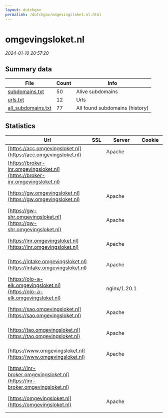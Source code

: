 ```yaml
---
layout: dutchgov
permalink: /dutchgov/omgevingsloket.nl.html
---
```



# omgevingsloket.nl
*2024-01-10 20:57:20*
## Summary data


| File       | Count | Info |
|------------|-------|------|
|[subdomains.txt](/data/omgevingsloket.nl/subdomains.txt)|50|Alive subdomains|
|[urls.txt](/data/omgevingsloket.nl/urls.txt)|12|Urls|
|[all_subdomains.txt](/data/omgevingsloket.nl/all_subdomains.txt)|77|All found subdomains (history)|


## Statistics


| Url | SSL | Server | Cookie | HSTS | CSP | XFO | XXP | RP | Tech |Title |
|------------|-------|------|------|------|------|------|------|------|------|------|
|[https://acc.omgevingsloket.nl](https://acc.omgevingsloket.nl)| |Apache| | | | | | :white_check_mark: |Apache HTTP Server|Access to the re...|
|[https://broker-inr.omgevingsloket.nl](https://broker-inr.omgevingsloket.nl)| || | | | | | :white_check_mark: ||Error|
|[https://gw.omgevingsloket.nl](https://gw.omgevingsloket.nl)| |Apache| |:white_check_mark: |:warning: | :white_check_mark: | | :white_check_mark: |Apache HTTP Server HSTS|User Portal|
|[https://gw-shr.omgevingsloket.nl](https://gw-shr.omgevingsloket.nl)| |Apache| |:white_check_mark: |:warning: | :white_check_mark: | | :white_check_mark: |Apache HTTP Server HSTS|User Portal|
|[https://inr.omgevingsloket.nl](https://inr.omgevingsloket.nl)| |Apache| |:white_check_mark: | :white_check_mark:| :white_check_mark: | | :white_check_mark: |Apache HTTP Server HSTS|Omgevingsloket o...|
|[https://intake.omgevingsloket.nl](https://intake.omgevingsloket.nl)| |Apache| |:white_check_mark: |:warning: | :white_check_mark: | :white_check_mark: | :white_check_mark: |Apache HTTP Server HSTS|Omgevingsloket o...|
|[https://olo-a-elk.omgevingsloket.nl](https://olo-a-elk.omgevingsloket.nl)| |nginx/1.20.1| | |:warning: | | | :white_check_mark: |Nginx:1.20.1||
|[https://sao.omgevingsloket.nl](https://sao.omgevingsloket.nl)| |Apache| |:white_check_mark: | | :white_check_mark: | :white_check_mark: | :white_check_mark: |Apache HTTP Server HSTS|Omgevingsloket o...|
|[https://tao.omgevingsloket.nl](https://tao.omgevingsloket.nl)| |Apache| |:white_check_mark: | :white_check_mark:| :white_check_mark: | | :white_check_mark: |Apache HTTP Server HSTS|Omgevingsloket o...|
|[https://www.omgevingsloket.nl](https://www.omgevingsloket.nl)| |Apache| |:white_check_mark: | :white_check_mark:| :white_check_mark: | | :white_check_mark: |Apache HTTP Server HSTS|Omgevingsloket o...|
|[https://inr-broker.omgevingsloket.nl](https://inr-broker.omgevingsloket.nl)| || | | | | | :white_check_mark: ||Error|
|[https://omgevingsloket.nl](https://omgevingsloket.nl)| |Apache| |:white_check_mark: | :white_check_mark:| :white_check_mark: | | :white_check_mark: |Apache HTTP Server HSTS|Omgevingsloket o...|